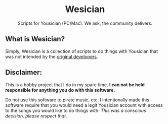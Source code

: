 <h1 align="center">Wesician</h1>
<p align="center">Scripts for Yousician (PC/Mac).  We ask, the community delivers.</p>
<h2>What is Wesician?</h2>
<p>Simply, Wesician is a collection of scripts to do things with Yousician that was not intended by the <a href="https://yousician.com/">original developers</a>.
<h2>Disclaimer:</h2>
<p>This is a hobby project that I do in my spare time.  <b>I can not be held responsible for anything you do with this software.</b></p>
<p>Do not use this software to pirate music, etc.  I intentionally made this software require that you would need a legit Yousician account with access to the songs you would like to do things with.  <i>This was a conscious decision, please respect that.</i></p>
